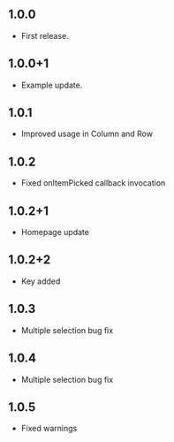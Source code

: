 ## 1.0.0

* First release.

## 1.0.0+1

* Example update.

## 1.0.1

* Improved usage in Column and Row

## 1.0.2

* Fixed onItemPicked callback invocation

## 1.0.2+1

* Homepage update

## 1.0.2+2

* Key added

## 1.0.3

* Multiple selection bug fix

## 1.0.4

* Multiple selection bug fix

## 1.0.5

* Fixed warnings